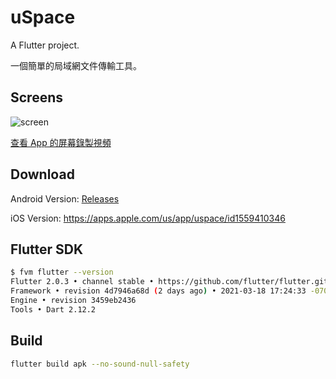 # uSpace

A Flutter project.

一個簡單的局域網文件傳輸工具。

## Screens

![screen](https://gitee.com/qoli/u-pic/raw/master/uPic/screen.jpg)

[查看 App 的屏幕錄製視頻](https://www.youtube.com/watch?v=n9TQFaVDypw)

## Download

Android Version: [Releases ](https://github.com/qoli/uSpace/releases)

iOS Version: https://apps.apple.com/us/app/uspace/id1559410346 



## Flutter SDK

```bash
$ fvm flutter --version
Flutter 2.0.3 • channel stable • https://github.com/flutter/flutter.git
Framework • revision 4d7946a68d (2 days ago) • 2021-03-18 17:24:33 -0700
Engine • revision 3459eb2436
Tools • Dart 2.12.2
```



## Build

```bash
flutter build apk --no-sound-null-safety
```
